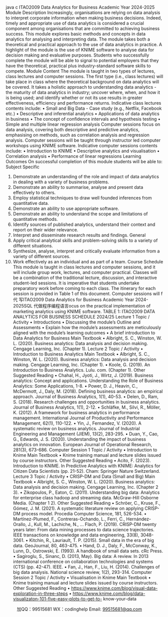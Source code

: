 java c
ITAO2009 
Data Analytics for Business 
Academic Year 2024-2025 
Module Description 
Increasingly, organisations are relying on data analysis   to   interpret   corporate   information when   making   business decisions.   Indeed, timely and appropriate   use of data analytics   is considered a crucial component among organisations that   are committed   to   achieving business success.    This module explores basic   methods   and   concepts   in   data   analytics for analysing and   interpreting data. The module takes   both a theoretical   and   practical   approach   to the   use of data analytics   in   practice. 
A   highlight of the module is the use of   KNIME   software   to   analyse   data   for   decision   making   and evaluative   purposes. Students who successfully complete the module will   be   able   to signal to   potential employers that they   have the theoretical, practical plus   industry-standard   software skills to compete.
Module Content 
The   module   is taught   in two types of lectures, class   lectures and computer sessions.      The   first type (i.e., class lectures) will take   place   in class   where   the   theoretical   background   on data analytics will   be covered.   It takes a   holistic approach to   understanding data   analytics   -   the maturity of data analytics   in   industry;   uncover where, when, and   how it   is   being   used; and   identify whether or not   its use results   in greater   effectiveness,   efficiency   and   performance returns. 
Indicative class lectures contents   include:
•          Small and   Big   Data - Case   study   (e.g.,   Netflix,   Facebook   etc.)
•            Descriptive and inferential   analytics
•          Applications of data analytics   in   business
•          The concept of confidence   intervals and   hypothesis   testing
•          Simple and   multiple   linear   regression   analysis
Computer sessions focus on data analysis, covering   both descriptive   and   predictive   analytics, emphasising on   methods, such as correlation analysis   and   regression analysis.    Computer sessions will be taught through   instructor   led computer workshops   using   KNIME software. 
Indicative computer sessions contents   include:
•            Introduction to KNIME
•          Descriptive   analytics   and   visualisation
•            Correlation   analysis
•            Performance of linear regressions
Learning Outcomes 
On successful completion of this module students will   be able   to:
Subject Specific 
1.   Demonstrate an   understanding of the role and   impact of data analytics   in   dealing with   a variety of business   problems.
2.   Demonstrate an ability to summarise, analyse and   present data   effectively   to   others.
3.   Employ statistical techniques to draw well founded inferences from quantitative   data.
4.   Demonstrate an ability   to use appropriate   software.
5.   Demonstrate an ability to   understand the scope and   limitations of   quantitative   methods.
6.   Identify sources of published analytics,   understand their context and   report   on their wider   relevance.
7.   Interpret and disseminate research results   and findings.
General 
1. Apply critical analytical skills and   problem-solving skills to   a variety   of different   situations.
2. Synthesize, analyse, interpret and critically   evaluate   information from   a variety   of different   sources.
3. Work effectively as an individual   and   as   part   of a   team.
Course Schedule 
This   module   is taught   in class   lectures and computer sessions, and it   will   include   group work, lectures, and computer practical. Classes will   be   a   combination   of the traditional lecture, discussion, and interactive student-led sessions.   It   is   imperative that students undertake preparatory work   before coming to each class. The   itinerary for each   session   is provided   in Table   1 of this document.   Computer sessions will f代 写ITAO2009 Data Analytics for Business Academic Year 2024-2025SQL
代做程序编程语言ocus on the practical   implementation of marketing   analytics using   KNIME software.
TABLE 1: ITAO2009 DATA ANALYTICS FOR BUSINESS SCHEDULE 2024/25 Lecture 1 Topic / Activity • Introductions •          Discussing the module’s Outline and Assessments •          Explain how the module’s assessments are meticulously aligned with the module’s learning outcomes •          A brief introduction to Data Analytics for Business Main Textbook •          Albright, S. C.,  Winston, W. L. (2020). Business analytics: Data analysis and decision making. Cengage Learning, Inc. (Chapter 1). Lecture 2 Topic / Activity • Introduction to Business Analytics Main Textbook •          Albright, S. C.,  Winston, W. L. (2020). Business analytics: Data analysis and decision making. Cengage Learning, Inc. (Chapter 1). •          Koole, G. (2019). An Introduction to Business Analytics. Lulu. com. (Chapter 1). Other Suggested Reading •          Chahal, H., Jyoti, J.,  Wirtz, J. (2019). Business analytics: Concept and applications. Understanding the Role of Business Analytics: Some Applications, 1-8. •          Power, D. J., Heavin, C., McDermott, J.,  Daly, M. (2018). Defining business analytics: an empirical approach. Journal of Business Analytics, 1(1), 40-53. •          Delen, D.,  Ram, S. (2018). Research challenges and opportunities in business analytics. Journal of Business Analytics, 1(1), 2-12. •          Schläfke, M., Silvi, R.,  Möller, K. (2012). A framework for business analytics in performance management. International Journal of Productivity and Performance Management, 62(1), 110-122. •          Yin, J.,  Fernandez, V. (2020). A systematic review on business analytics. Journal of Industrial Engineering and Management (JIEM), 13(2), 283-295. •          Duan, Y., Cao, G.,  Edwards, J. S. (2020). Understanding the impact of business analytics on innovation. European Journal of Operational Research, 281(3), 673-686. Computer Session 1 Topic / Activity • Introduction to Knime Main Textbook •          Knime training manual and lecture slides issued by course instructors. Other Suggested Reading •          Acito, F. (2023). Introduction to KNIME. In Predictive Analytics with KNIME: Analytics for Citizen Data Scientists (pp. 21-52). Cham: Springer Nature Switzerland. Lecture 3 Topic / Activity • CRISP-DM and Data (Small and Big) Main Textbook •          Albright, S. C.,  Winston, W. L. (2020). Business analytics: Data analysis and decision making. Cengage Learning, Inc. (Chapter 2  3). •          Zikopoulos, P.,  Eaton, C. (2011). Understanding big data: Analytics for enterprise class hadoop and streaming data. McGraw-Hill Osborne Media. (Chapter 1  2). Other Suggested Reading •          Schröer, C., Kruse, F.,  Gómez, J. M. (2021). A systematic literature review on applying CRISP-DM process model. Procedia Computer Science, 181, 526-534. •          Martínez-Plumed, F., Contreras-Ochando, L., Ferri, C., Hernández-Orallo, J., Kull, M., Lachiche, N., ...  Flach, P. (2019). CRISP-DM twenty years later: From data mining processes to data science trajectories. IEEE transactions on knowledge and data engineering, 33(8), 3048-3061. •          Kitchin, R.,  Lauriault, T. P. (2015). Small data in the era of big data. GeoJournal, 80, 463-475. •          Hand, D. J., Daly, F., McConway, K., Lunn, D.,  Ostrowski, E. (1993). A handbook of small data sets. cRc Press. •          Sagiroglu, S.,  Sinanc, D. (2013, May). Big data: A review. In 2013 international conference on collaboration technologies and systems (CTS) (pp. 42-47). IEEE. •          Fan, J., Han, F.,  Liu, H. (2014). Challenges of big data analysis. National science review, 1(2), 293-314. Computer Session 2 Topic / Activity •          Visualisation in Knime Main Textbook •          Knime training manual and lecture slides issued by course instructors. Other Suggested Reading • https://www.knime.com/blog/visual-data-exploration-in-three-steps • https://www.knime.com/blog/data-visualizaton-101-five-easy-plots-to-get-to- know-your-data 






         
加QQ：99515681  WX：codinghelp  Email: 99515681@qq.com
